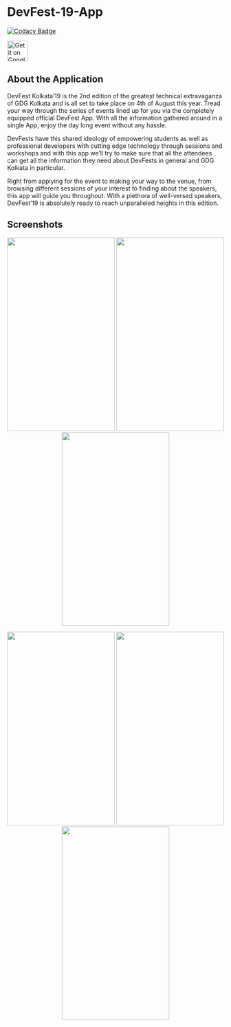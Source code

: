 # DevFest-19-App

[![Codacy Badge](https://api.codacy.com/project/badge/Grade/3e7f37640e0442818ef71e06b66937da)](https://app.codacy.com/app/ariG23498/DevFest-19-App?utm_source=github.com&utm_medium=referral&utm_content=Rimjhim28/DevFest-19-App&utm_campaign=Badge_Grade_Dashboard)

<a target="_blank" href='https://play.google.com/store/apps/details?id=gdg.devfest19'><img alt='Get it on Google Play' src='https://goldtonemusicgroup.com/img/goldtone/main-page/news/playstore-badge.png' height='48px'/></a>

## About the Application

DevFest Kolkata’19 is the 2nd edition of the greatest technical extravaganza of GDG Kolkata and is all set to take place on 4th of August this year. Tread your way through the series of events lined up for you via the completely equipped official DevFest App. With all the information gathered around in a single App, enjoy the day long event without any hassle.

DevFests have this shared ideology of empowering students as well as professional developers with cutting edge technology through sessions and workshops and with this app we’ll try to make sure that all the attendees can get all the information they need about DevFests in general and GDG Kolkata in particular.

Right from applying for the event to making your way to the venue, from browsing different sessions of your interest to finding about the speakers, this app will guide you throughout. With a plethora of well-versed speakers, DevFest’19 is absolutely ready to reach unparalleled heights in this edition.

## Screenshots

<p align="center">
<img src="https://user-images.githubusercontent.com/26908195/61762591-2372e780-adf0-11e9-910e-17d681a19ac4.png"  width="250" height="450" />
<img src="https://user-images.githubusercontent.com/26908195/61762615-384f7b00-adf0-11e9-87e0-f3ec8c237559.png"  width="250" height="450" />
<img src="https://user-images.githubusercontent.com/26908195/61762636-46050080-adf0-11e9-84bb-ffaf5cd70c3e.png"  width="250" height="450" />
</p>

<p align="center">
<img src="https://user-images.githubusercontent.com/26908195/61762716-8795ab80-adf0-11e9-9649-e4df53d2fda4.png"  width="250" height="450" />
<img src="https://user-images.githubusercontent.com/26908195/61762730-8ebcb980-adf0-11e9-9e98-62ab8351dbdb.png"  width="250" height="450" />
<img src="https://user-images.githubusercontent.com/26908195/61762739-95e3c780-adf0-11e9-81c4-3777f9e36cc3.png"  width="250" height="450" />
</p>
